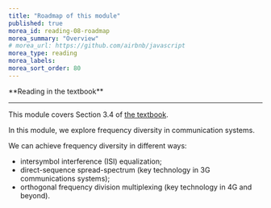 ```yaml
---
title: "Roadmap of this module"
published: true
morea_id: reading-08-roadmap
morea_summary: "Overview"
# morea_url: https://github.com/airbnb/javascript
morea_type: reading
morea_labels:
morea_sort_order: 80
---
```


<div class="alert alert-success" role="alert" markdown="1">
<i class="fa-solid fa-book fa-xl"></i> **Reading in the textbook**
<hr/>

This module covers Section 3.4 of [the textbook](https://web.stanford.edu/~dntse/papers/book121004.pdf).
</div>


In this module, we explore frequency diversity in communication systems. 

We can achieve frequency diversity in different ways:
- intersymbol interference (ISI) equalization;
- direct-sequence spread-spectrum (key technology in 3G communications systems);
- orthogonal frequency division multiplexing (key technology in 4G and beyond).
